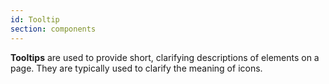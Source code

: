 ```yaml
---
id: Tooltip
section: components
---
```

**Tooltips** are used to provide short, clarifying descriptions of elements on a page. They are typically used to clarify the meaning of icons.
